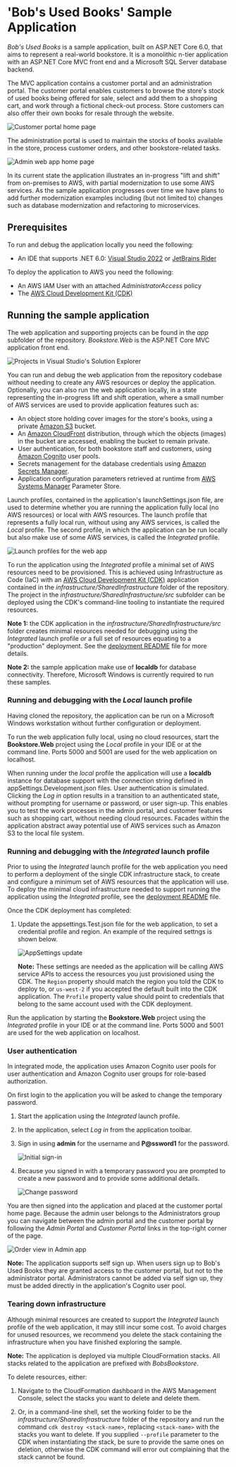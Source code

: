 # 'Bob's Used Books' Sample Application

_Bob's Used Books_ is a sample application, built on ASP.NET Core 6.0, that aims to represent a real-world bookstore. It is a monolithic n-tier application with an ASP.NET Core MVC front end and a Microsoft SQL Server database backend.

The MVC application contains a customer portal and an administration portal. The customer portal enables customers to browse the store's stock of used books being offered for sale, select and add them to a shopping cart, and work through a fictional check-out process. Store customers can also offer their own books for resale through the website.

![Customer portal home page](./media/customer_app_home.png)

The administration portal is used to maintain the stocks of books available in the store, process customer orders, and other bookstore-related tasks.

![Admin web app home page](./media/admin_app_home.png)

In its current state the application illustrates an in-progress "lift and shift" from on-premises to AWS, with partial modernization to use some AWS services. As the sample application progresses over time we have plans to add further modernization examples including (but not limited to) changes such as database modernization and refactoring to microservices.

## Prerequisites

To run and debug the application locally you need the following:
* An IDE that supports .NET 6.0: [Visual Studio 2022](https://visualstudio.microsoft.com/vs/) or [JetBrains Rider](https://www.jetbrains.com/rider/)

To deploy the application to AWS you need the following:
* An AWS IAM User with an attached _AdministratorAccess_ policy
* The [AWS Cloud Development Kit (CDK)](https://docs.aws.amazon.com/cdk/v2/guide/getting_started.html)

## Running the sample application

The web application and supporting projects can be found in the _app_ subfolder of the repository. _Bookstore.Web_ is the ASP.NET Core MVC application front end.

![Projects in Visual Studio's Solution Explorer](./media/vs_solution_projects.png)

You can run and debug the web application from the repository codebase without needing to create any AWS resources or deploy the application. Optionally, you can also run the web application locally, in a state representing the in-progress lift and shift operation, where a small number of AWS services are used to provide application features such as:

* An object store holding cover images for the store's books, using a private [Amazon S3](https://aws.amazon.com/s3) bucket.
* An [Amazon CloudFront](https://aws.amazon.com/cloudfront) distribution, through which the objects (images) in the bucket are accessed, enabling the bucket to remain private.
* User authentication, for both bookstore staff and customers, using [Amazon Cognito](https://aws.amazon.com/cognito) user pools.
* Secrets management for the database credentials using [Amazon Secrets Manager](https://aws.amazon.com/secrets-manager).
* Application configuration parameters retrieved at runtime from [AWS Systems Manager](https://aws.amazon.com/systems-manager) Parameter Store.

Launch profiles, contained in the application's launchSettings.json file, are used to determine whether you are running the application fully local (no AWS resources) or local with AWS resources. The launch profile that represents a fully local run, without using any AWS services, is called the _Local_ profile. The second profile, in which the application can be run locally but also make use of some AWS services, is called the _Integrated_ profile.

![Launch profiles for the web app](./media/vs_launch_profiles.png)

To run the application using the _Integrated_ profile a minimal set of AWS resources need to be provisioned. This is achieved using Infrastructure as Code (IaC) with an [AWS Cloud Development Kit (CDK)](https://aws.amazon.com/cdk) application contained in the _infrastructure/SharedInfrastructure_ folder of the repository. The project in the _infrastructure/SharedInfrastructure/src_ subfolder can be deployed using the CDK's command-line tooling to instantiate the required resources.

**Note 1:** the CDK application in the _infrastructure/SharedInfrastructure/src_ folder creates minimal resources needed for debugging using the _Integrated_ launch profile *or* a full set of resources equating to a "production" deployment. See the [deployment README](./infrastructure/SharedInfrastructure/README.md) file for more details.

**Note 2:** the sample application make use of **localdb** for database connectivity. Therefore, Microsoft Windows is currently required to run these samples.

### Running and debugging with the _Local_ launch profile

Having cloned the repository, the application can be run on a Microsoft Windows workstation without further configuration or deployment.

To run the web application fully local, using no cloud resources, start the **Bookstore.Web** project using the _Local_ profile in your IDE or at the command line. Ports 5000 and 5001 are used for the web application on localhost.

When running under the _local_ profile the application will use a **localdb** instance for database support with the connection string defined in appSettings.Development.json files. User authentication is simulated. Clicking the _Log in_ option results in a transition to an authenticated state, without prompting for username or password, or user sign-up. This enables you to test the work processes in the admin portal, and customer features such as shopping cart, without needing cloud resources. Facades within the application abstract away potential use of AWS services such as Amazon S3 to the local file system.

### Running and debugging with the _Integrated_ launch profile

Prior to using the _Integrated_ launch profile for the web application you need to perform a deployment of the single CDK infrastructure stack, to create and configure a minimum set of AWS resources that the application will use. To deploy the minimal cloud infrastructure needed to support running the application using the _Integrated_ profile, see the [deployment README](./infrastructure/SharedInfrastructure/README.md) file.

Once the CDK deployment has completed:

1. Update the appsettings.Test.json file for the web application, to set a credential profile and region. An example of the required settngs is shown below.

    ![AppSettings update](./media/appsettings_integrated_debug.png)

    **Note:** These settings are needed as the application will be calling AWS service APIs to access the resources you just provisioned using the CDK. The `Region` property should match the region you told the CDK to deploy to, or `us-west-2` if you accepted the default built into the CDK application. The `Profile` property value should point to credentials that belong to the same account used with the CDK deployment.

Run the  application by starting the **Bookstore.Web** project using the _Integrated_ profile in your IDE or at the command line. Ports 5000 and 5001 are used for the web application on localhost.

### User authentication

In integrated mode, the application uses Amazon Cognito user pools for user authentication and Amazon Cognito user groups for role-based authorization.

On first login to the application you will be asked to change the temporary password.

1. Start the application using the _Integrated_ launch profile.

1. In the application, select _Log in_ from the application toolbar.

1. Sign in using **admin** for the username and **P@ssword1** for the password.

    ![Initial sign-in](./media/app_sign-in.png)

1. Because you signed in with a temporary password you are prompted to create a new password and to provide some additional details.

    ![Change password](./media/app_sign-in_password_update.png)

You are then signed into the application and placed at the customer portal home page. Because the admin user belongs to the Administrators group you can navigate between the admin portal and the customer portal by following the _Admin Portal_ and _Customer Portal_ links in the top-right corner of the page.

![Order view in Admin app](./media/app_post_sign-in.png)

**Note:** The application supports self sign up. When users sign up to Bob's Used Books they are granted access to the customer portal, but not to the administrator portal. Administrators cannot be added via self sign up, they must be added directly in the application's Cognito user pool.

### Tearing down infrastructure

Although minimal resources are created to support the _Integrated_ launch profile of the web application, it may still incur some cost. To avoid charges for unused resources, we recommend you delete the stack containing the infrastructure when you have finished exploring the sample.

**Note:** The application is deployed via multiple CloudFormation stacks. All stacks related to the application are prefixed with _BobsBookstore_. 

To delete resources, either:

1. Navigate to the CloudFormation dashboard in the AWS Management Console, select the stacks you want to delete and delete them.

1. Or, in a command-line shell, set the working folder to be the _infrastructure/SharedInfrastructure_ folder of the repository and run the command `cdk destroy <stack-name>`, replacing `<stack-name>` with the stacks you want to delete. If you supplied `--profile` parameter to the CDK when instantiating the stack, be sure to provide the same ones on deletion, otherwise the CDK command will error out complaining that the stack cannot be found.
